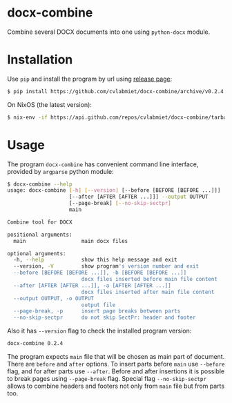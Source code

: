 # docx-combine

Combine several DOCX documents into one using `python-docx` module.

# Installation

Use `pip` and install the program by url using [release page](https://github.com/cvlabmiet/docx-combine/releases/latest):
```sh
$ pip install https://github.com/cvlabmiet/docx-combine/archive/v0.2.4.zip
```

On NixOS (the latest version):
```sh
$ nix-env -if https://api.github.com/repos/cvlabmiet/docx-combine/tarball/master
```

# Usage

The program `docx-combine` has convenient command line interface, provided by `argparse` python module:
```sh
$ docx-combine --help
usage: docx-combine [-h] [--version] [--before [BEFORE [BEFORE ...]]]
                    [--after [AFTER [AFTER ...]]] --output OUTPUT
                    [--page-break] [--no-skip-sectpr]
                    main

Combine tool for DOCX

positional arguments:
  main                  main docx files

optional arguments:
  -h, --help            show this help message and exit
  --version, -V         show program's version number and exit
  --before [BEFORE [BEFORE ...]], -b [BEFORE [BEFORE ...]]
                        docx files inserted before main file content
  --after [AFTER [AFTER ...]], -a [AFTER [AFTER ...]]
                        docx files inserted after main file content
  --output OUTPUT, -o OUTPUT
                        output file
  --page-break, -p      insert page breaks between parts
  --no-skip-sectpr      do not skip SectPr: header and footer
```

Also it has `--version` flag to check the installed program version:
```sh
docx-combine 0.2.4
```

The program expects `main` file that will be chosen as main part of document.
There are `before` and `after` options.
To insert parts before `main` use `--before` flag, and for after parts use `--after`.
Before and after insertions it is possible to break pages using `--page-break` flag.
Special flag `--no-skip-sectpr` allows to combine headers and footers not only from `main` file but from parts too.
